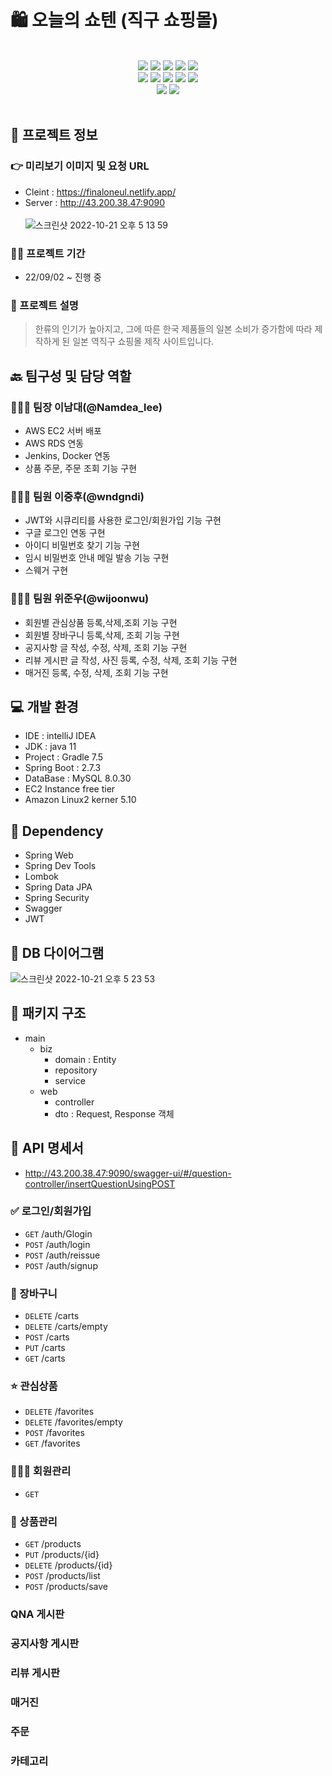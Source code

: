 # 🛍 오늘의 쇼텐 (직구 쇼핑몰)

<br>
<div align="center">
    <img src="https://img.shields.io/badge/IntelliJ IDEA-000000?style=for-the-badge&logo=IntelliJ IDEA&logoColor=white"/>
    <img src="https://img.shields.io/badge/Spring-6DB33F?style=for-the-badge&logo=Spring&logoColor=white"/>
    <img src="https://img.shields.io/badge/spring boot-6DB33F?style=for-the-badge&logo=spring boot&logoColor=white"/>
    <img src="https://img.shields.io/badge/spring security-6DB33F?style=for-the-badge&logo=spring security&logoColor=white"/>
    <img src="https://img.shields.io/badge/Swagger-85EA2D?style=for-the-badge&logo=Swagger&logoColor=white"/>
</div>
<div align="center">
    <img src="https://img.shields.io/badge/MySQL-4479A1?style=for-the-badge&logo=MySQL&logoColor=white"/>
    <img src="https://img.shields.io/badge/react-61DAFB?style=for-the-badge&logo=react&logoColor=black"/>
    <img src="https://img.shields.io/badge/html-E34F26?style=for-the-badge&logo=html5&logoColor=white"/>
    <img src="https://img.shields.io/badge/css-1572B6?style=for-the-badge&logo=css3&logoColor=white"/>
    <img src="https://img.shields.io/badge/bootstrap-7952B3?style=for-the-badge&logo=bootstrap&logoColor=white"/>
</div>
<div align="center">
    <img src="https://img.shields.io/badge/github-181717?style=for-the-badge&logo=github&logoColor=white"/>
    <img src="https://img.shields.io/badge/aws-232F3E?style=for-the-badge&logo=aws&logoColor=white"/>
</div> 

<br>



## 💁 프로젝트 정보

### 👉 미리보기 이미지 및 요청 URL  
- Cleint : https://finaloneul.netlify.app/
- Server : http://43.200.38.47:9090
<br><br>
![스크린샷 2022-10-21 오후 5 13 59](https://user-images.githubusercontent.com/57162810/197147285-04d0e8d4-715e-4237-bc98-1e3536765237.png)

### 🏋️‍♀️ 프로젝트 기간
- 22/09/02 ~ 진행 중
### 💬 프로젝트 설명
> 한류의 인기가 높아지고, 그에 따른 한국 제품들의 일본 소비가 증가함에 따라 제작하게 된 일본 역직구 쇼핑몰 제작 사이트입니다.


## 🔙 팀구성 및 담당 역할
### 🧑🏻‍💻 팀장 이남대(@Namdea_lee)
- AWS EC2 서버 배포
- AWS RDS 연동
- Jenkins, Docker 연동
- 상품 주문, 주문 조회 기능 구현
### 🧑🏻‍💻 팀원 이중후(@wndgndi)
- JWT와 시큐리티를 사용한 로그인/회원가입 기능 구현
- 구글 로그인 연동 구현
- 아이디 비밀번호 찾기 기능 구현
- 임시 비밀번호 안내 메일 발송 기능 구현
- 스웨거 구현
### 👩🏻‍💻 팀원 위준우(@wijoonwu)
- 회원별 관심상품 등록,삭제,조회 기능 구현
- 회원별 장바구니 등록,삭제, 조회 기능 구현
- 공지사항 글 작성, 수정, 삭제, 조회 기능 구현 
- 리뷰 게시판 글 작성, 사진 등록, 수정, 삭제, 조회 기능 구현
- 매거진 등록, 수정, 삭제, 조회 기능 구현

## 💻 개발 환경
- IDE : intelliJ IDEA
- JDK : java 11
- Project : Gradle 7.5
- Spring Boot : 2.7.3
- DataBase : MySQL 8.0.30
- EC2 Instance free tier
- Amazon Linux2 kerner 5.10

## 🌱 Dependency
- Spring Web
- Spring Dev Tools
- Lombok
- Spring Data JPA
- Spring Security
- Swagger
- JWT


## 💾 DB 다이어그램
![스크린샷 2022-10-21 오후 5 23 53](https://user-images.githubusercontent.com/57162810/197149208-05de2f25-fcc4-4d45-8a17-fc9844e215a1.png)

## 🕋 패키지 구조 
- main
    - biz
        - domain : Entity
        - repository
        - service
    - web
        - controller
        - dto : Request, Response 객체

## 📡 API 명세서
- http://43.200.38.47:9090/swagger-ui/#/question-controller/insertQuestionUsingPOST
### ✅ 로그인/회원가입
- `GET` /auth/Glogin
- `POST` /auth/login
- `POST`  /auth/reissue
- `POST` /auth/signup
### 🧺 장바구니
- `DELETE` /carts
- `DELETE` /carts/empty
- `POST` /carts
- `PUT` /carts
- `GET` /carts
### ⭐️ 관심상품
- `DELETE` /favorites
- `DELETE` /favorites/empty
- `POST` /favorites
- `GET` /favorites
### 👩🏻‍🦱 회원관리
- `GET` 
### 🎁 상품관리
- `GET` /products
- `PUT` /products/{id}
- `DELETE` /products/{id}
- `POST` /products/list
- `POST` /products/save
### QNA 게시판
### 공지사항 게시판
### 리뷰 게시판
### 매거진
### 주문
### 카테고리
